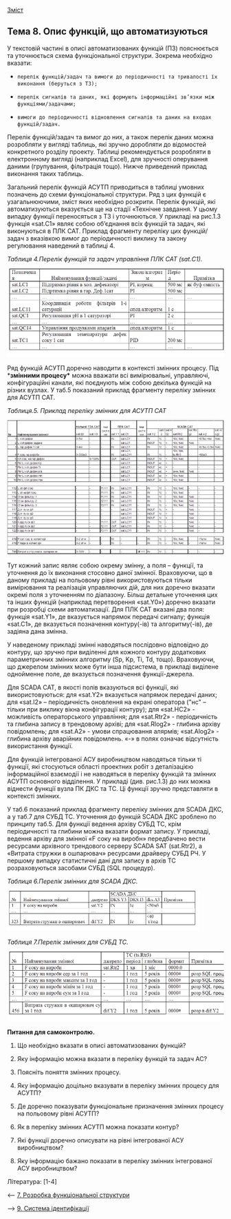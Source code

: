 [Зміст](README.md)

## Тема 8. Опис функцій, що автоматизуються

У текстовій частині в описі автоматизованих функцій (П3) пояснюється та уточнюється схема функціональної структури. Зокрема необхідно вказати:

-     перелік функцій/задач та вимоги до періодичності та тривалості їх виконання (беруться з ТЗ);

-     перелік сигналів та даних, які формують інформаційні зв’язки між функціями/задачами;

-     вимоги до періодичності відновлення сигналів та даних на входах функцій/задач. 

Перелік функцій/задач та вимог до них, а також перелік даних можна  розробляти у вигляді таблиць, які зручно доробляти до відомостей конкретного розділу проекту. Таблиці рекомендується розробляти в електронному вигляді (наприклад Excel), для зручності оперування даними (групування, фільтрація тощо). Нижче приведений приклад виконання таких таблиць. 

Загальний перелік функцій АСУТП приводиться в таблиці умовних позначень до схеми функціональної структури. Ряд з цих функцій є узагальнюючими, зміст яких необхідно розкрити. Перелік функцій, які автоматизуються вказується ще на стадії «Технічне завдання. У цьому випадку функції переносяться з ТЗ і уточнюються. У прикладі на рис.1.3 функція «sat.C1» являє собою об’єднання всіх функцій та задач, які виконуються в ПЛК САТ. Приклад фрагменту переліку цих функцій/задач з вказівкою вимог до періодичності виклику та закону регулювання наведений в таблиці 4. 

*Таблиця 4.Перелік функцій та задач управління ПЛК САТ (sat.С1).* 

![](media/t4.png)

Ряд функцій АСУТП доречно наводити в контексті змінних процесу. Під ***змінними процесу\*** можна вважати всі вимірювальні, управляючі, конфігураційні канали, які поєднують між собою декілька функцій на різних вузлах. У таб.5 показаний приклад фрагменту переліку змінних для АСУТП САТ. 

*Таблиця.5. Приклад переліку змінних для АСУТП САТ*

![](media/t5.png)

Тут кожний запис являє собою окрему змінну, а поля – функції, та уточнення до їх виконання стосовно даної змінної. Враховуючи, що в даному прикладі на польовому рівні використовуються тільки вимірювання та реалізація управляючих дій, для них доречно вказати окремі поля з уточненням по діапазону. Більш детальне уточнення цих та інших функцій (наприклад перетворення «sat.Y0») доречно вказати при розробці схеми автоматизації. Для ПЛК САТ вказані два поля: функція «sat.Y1», де вказується напрямок передачі сигналу; функція «sat.C1», де вказується позначення контуру(-ів) та алгоритму(-ів), де задіяна дана змінна. 

У наведеному прикладі змінні наводяться послідовно відповідно до контуру, що зручно при виділенні для кожного контуру додаткових параметричних змінних алгоритму (Sp, Kp, Ti, Td, тощо). Враховуючи, що джерелом змінних може бути інша підсистема, в прикладі виділене однойменне поле, де вказується позначення функції-джерела. 

Для SCADA САТ, в якості полів вказуються всі функції, які використовуються: для «sat.Y2» вказується напрямок передачі даних; для «sat.I2» – періодичність оновлення на екрані оператора ("нс" – тільки при виклику вікна конфігурації контуру); для «sat.HC2» - можливість операторського управління; для «sat.Rtr2» - періодичність та глибина запису в трендовому архіві; для «sat.Rlog2» - глибина архіву повідомлень; для «sat.A2» - умови спрацювання алярмів; «sat.Alog2» - глибина архіву аварійних повідомлень. «-» в полях означає відсутність використання функції. 

Для функцій інтегрованої АСУ виробництвом наводяться тільки ті функції, які стосуються області проектних робіт з деталізацією інформаційної взаємодії і не наводяться в переліку функцій та змінних АСУТП основного відділення. У прикладі (див. рис.1.3) до них можна віднести функції вузла ПК ДКС та ТС. Ці функції зручно представляти в контексті змінних. 

У таб.6 показаний приклад фрагменту переліку змінних для SCADA ДКС, а у таб.7 для СУБД ТС. Уточнення до функцій SCADA ДКС зроблено по принципу таб.5. Для функції ведення архіву СУБД ТС, крім періодичності та глибини можна вказати формат запису. У прикладі, ведення архіву для змінної «F соку на виробн» передбачено вести ресурсами архівного трендового серверу SCADA SAT (sat.Rtr2), а «Витрата стружки в ошпарювач» ресурсами драйверу СУБД РЧ. У першому випадку статистичні дані для запису в архів ТС розраховуються засобами СУБД (SQL процедур). 

 *Таблиця 6.Перелік змінних для SCADA ДКС.* 

 ![](media/t6.png)

*Таблиця 7.Перелік змінних для СУБД ТС.*

![](media/t7.png) 

**Питання для самоконтролю.**

1. Що необхідно вказати в описі автоматизованих функцій?

2. Яку інформацію можна вказати в переліку функцій та задач АС?

3. Поясніть поняття змінних процесу.

4. Яку інформацію доцільно вказувати в переліку змінних процесу для АСУТП?

5. Де доречно показувати функціональне призначення змінних процесу на польовому рівні АСУТП?

6. Як в переліку змінних АСУТП можна показати контур?

7. Які функції доречно описувати на рівні інтегрованої АСУ виробництвом? 

8. Яку інформацію бажано показати в переліку змінних інтегрованої АСУ виробництвом? 

Література: [1-4]

<-- [7. Розробка функціональної структури](lec7.md)

--> [9. Система ідентифікації](lec9.md)